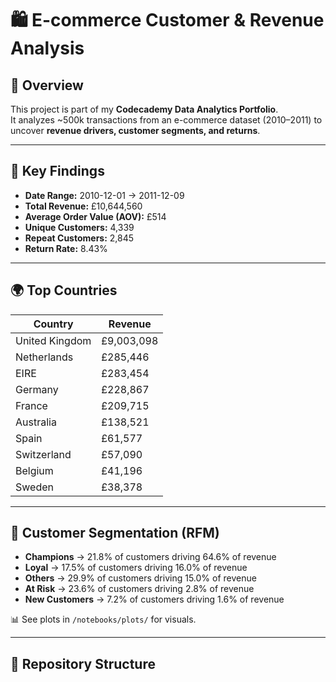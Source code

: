 # 🛍️ E-commerce Customer & Revenue Analysis

## 📌 Overview
This project is part of my **Codecademy Data Analytics Portfolio**.  
It analyzes ~500k transactions from an e-commerce dataset (2010–2011) to uncover **revenue drivers, customer segments, and returns**.  

---

## 🔑 Key Findings
- **Date Range:** 2010-12-01 → 2011-12-09
- **Total Revenue:** £10,644,560
- **Average Order Value (AOV):** £514
- **Unique Customers:** 4,339
- **Repeat Customers:** 2,845
- **Return Rate:** 8.43%

---

## 🌍 Top Countries
| Country | Revenue |
|--------|---------|
| United Kingdom | £9,003,098 |
| Netherlands | £285,446 |
| EIRE | £283,454 |
| Germany | £228,867 |
| France | £209,715 |
| Australia | £138,521 |
| Spain | £61,577 |
| Switzerland | £57,090 |
| Belgium | £41,196 |
| Sweden | £38,378 |

---

## 🧩 Customer Segmentation (RFM)
- **Champions** → 21.8% of customers driving 64.6% of revenue
- **Loyal** → 17.5% of customers driving 16.0% of revenue
- **Others** → 29.9% of customers driving 15.0% of revenue
- **At Risk** → 23.6% of customers driving 2.8% of revenue
- **New Customers** → 7.2% of customers driving 1.6% of revenue

📊 See plots in `/notebooks/plots/` for visuals.

---

## 📂 Repository Structure

